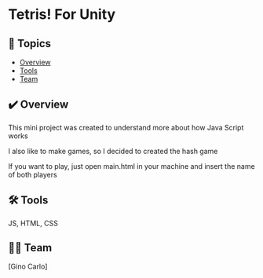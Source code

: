 # Tetris! For Unity

## 📌 Topics

- [Overview](#visao-geral)
- [Tools](#ferramentas)
- [Team](#colaboradores)

<a name="visao-geral"></a>
## ✔️ Overview   

This mini project was created to understand more about how Java Script works

I also like to make games, so I decided to created the hash game

If you want to play, just open main.html in your machine and insert the name of both players 

<a name="ferramentas"></a>
## 🛠 Tools

JS, HTML, CSS

<a name="colaboradores"></a>
## 👨‍💻 Team
[Gino Carlo]


